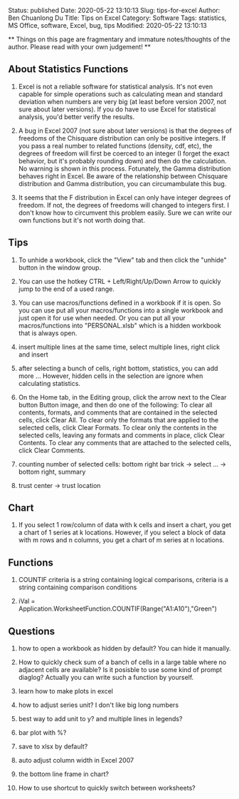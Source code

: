 Status: published
Date: 2020-05-22 13:10:13
Slug: tips-for-excel
Author: Ben Chuanlong Du
Title: Tips on Excel
Category: Software
Tags: statistics, MS Office, software, Excel, bug, tips
Modified: 2020-05-22 13:10:13

**
Things on this page are fragmentary and immature notes/thoughts of the author.
Please read with your own judgement!
**


## About Statistics Functions

1. Excel is not a reliable software for statistical analysis. 
    It's not even capable for simple operations such as calculating 
    mean and standard deviation when numbers are very big 
    (at least before version 2007, not sure about later versions). 
    If you do have to use Excel for statistical analysis, 
    you'd better verify the results.

2. A bug in Excel 2007 (not sure about later versions) 
    is that the degrees of freedoms of the Chisquare distribution can only be positive integers. 
    If you pass a real number to related functions (density, cdf, etc), 
    the degrees of freedom will first be coerced to an integer 
    (I forget the exact behavior, but it's probably rounding down) and then do the calculation. 
    No warning is shown in this process. Fotunately, 
    the Gamma distribution behaves right in Excel. 
    Be aware of the relationship between Chisquare distribution and Gamma distribution, you can circumambulate this bug. 

3. It seems that the F distribution in Excel can only have integer
    degrees of freedom. If not, the degrees of freedoms will changed to
    integers first. I don't know how to circumvent this problem easily.
    Sure we can write our own functions but it's not worth doing that.

## Tips

1. To unhide a workbook, 
    click the "View" tab and then click the "unhide" button in the window group.

2. You can use the hotkey CTRL + Left/Right/Up/Down Arrow to quickly jump to the end of a used range.

3. You can use macros/functions defined in a workbook if it is open. 
    So you can use put all your macros/functions into a single workbook 
    and just open it for use when needed.
    Or you can put all your macros/functions into "PERSONAL.xlsb" which is a hidden workbook that is always open.

1. insert multiple lines at the same time, select multiple lines, right click and insert

3. after selecting a bunch of cells, right bottom, statistics, you can add more ...
    However, 
    hidden cells in the selection are ignore when calculating statistics.


4. On the Home tab, in the Editing group, click the arrow next to the Clear button Button image, and then do one of the following:
    To clear all contents, formats, and comments that are contained in the selected cells, click Clear All.
    To clear only the formats that are applied to the selected cells, click Clear Formats.
    To clear only the contents in the selected cells, leaving any formats and comments in place, click Clear Contents.
    To clear any comments that are attached to the selected cells, click Clear Comments.

1. counting number of selected cells: bottom right bar  trick -> select ... -> bottom right, summary 

2. trust center -> trust location

## Chart

1. If you select 1 row/column of data with k cells and insert a chart, 
    you get a chart of 1 series at k locations. 
    However, 
    if you select a block of data with m rows and n columns, 
    you get a chart of m series at n locations.


## Functions

1. COUNTIF criteria is a string containing logical comparisons, 
    criteria is a string containing comparison conditions

2. iVal = Application.WorksheetFunction.COUNTIF(Range("A1:A10"),"Green")

## Questions

1. how to open a workbook as hidden by default? You can hide it manually.

5. How to quickly check sum of a banch of cells in a large table where no adjacent cells are available? 
    Is it posisble to use some kind of prompt diaglog? Actually you can write such a function by yourself.

3. learn how to make plots in excel

5. how to adjust series unit? I don't like big long numbers

7. best way to add unit to y? and multiple lines in legends?

8. bar plot with %?

9. save to xlsx by default?

10. auto adjust column width in Excel 2007

1. the bottom line frame in chart?

2. How to use shortcut to quickly switch between worksheets?